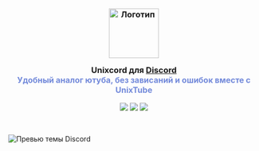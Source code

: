 <h3 align="center">
	<img src="https://github.com/l033er/unixcord/blob/main/unixcord.png" width="100" alt="Логотип"/><br/>
	<img src="https://raw.githubusercontent.com/catppuccin/catppuccin/main/assets/misc/transparent.png" height="30" width="0px"/>
	Unixcord для <a href="https://discord.com/">Discord</a>
	<img src="https://raw.githubusercontent.com/catppuccin/catppuccin/main/assets/misc/transparent.png" height="30" width="0px"/>
	<br/>
	<span style="font-size: 16px; color: #7289DA;"> Удобный аналог ютуба, без зависаний и ошибок вместе с UnixTube</span>
</h3>

<p align="center">
    <a href="https://github.com/l033er/UnixTube/stargazers"><img src="https://img.shields.io/github/stars/l033er/UnixTube?colorA=363a4f&colorB=b7bdf8&style=for-the-badge"></a>
    <a href="https://github.com/l033er/UnixTube/issues"><img src="https://img.shields.io/github/issues/l033er/UnixTube?colorA=363a4f&colorB=f5a97f&style=for-the-badge"></a>
    <a href="https://github.com/l033er/UnixTube/contributors"><img src="https://img.shields.io/github/contributors/l033er/UnixTube?colorA=363a4f&colorB=a6da95&style=for-the-badge"></a>
</p>

&nbsp;
</p>

![Превью темы Discord](https://media.discordapp.net/attachments/1276446945489190957/1276657272231038987/image.png?ex=66d041fc&is=66cef07c&hm=b766a4f4a4e105113dad6745b143419c6af2cc6ae924cc478a32fc33a1484335&=&format=webp&quality=lossless&width=1156&height=654)
